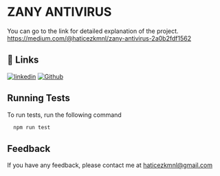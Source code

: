 # ZANY ANTIVIRUS

You can go to the link for detailed explanation of the project.       
https://medium.com/@haticezkmnl/zany-antivirus-2a0b2fdf1562



## 🔗 Links
[![linkedin](https://img.shields.io/badge/linkedin-0A66C2?style=for-the-badge&logo=linkedin&logoColor=white)](https://www.linkedin.com/in/hatice-zehra-kamanl%C4%B1-653683202/)
[![Github](https://img.shields.io/badge/github-1DA1F2?style=for-the-badge&logo=github&logoColor=white)](https://github.com/Zehrakmnl)



## Running Tests

To run tests, run the following command

```bash
  npm run test
```


## Feedback

If you have any feedback, please contact me at haticezkmnl@gmail.com
